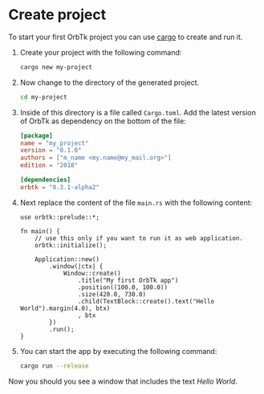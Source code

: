 # Create project

To start your first OrbTk project you can use [cargo](https://doc.rust-lang.org/cargo/) to create and run it.

1. Create your project with the following command:

   ```bash
   cargo new my-project
   ```

2. Now change to the directory of the generated project.

   ```bash
   cd my-project
   ```

3. Inside of this directory is a file called `Cargo.toml`. Add the latest version of OrbTk as dependency on the bottom of the file:

   ```toml
   [package]
   name = "my_project"
   version = "0.1.0"
   authors = ["m_name <my.name@my_mail.org>"]
   edition = "2018"
   
   [dependencies]
   orbtk = "0.3.1-alpha2"
   ```

4. Next replace the content of the file `main.rs` with the following content:

    ```rust,no_run
    use orbtk::prelude::*;

    fn main() {
        // use this only if you want to run it as web application.
        orbtk::initialize();

        Application::new()
            .window(|ctx| {
                Window::create()
                    .title("My first OrbTk app")
                    .position((100.0, 100.0))
                    .size(420.0, 730.0)
                    .child(TextBlock::create().text("Hello World").margin(4.0), btx)
                    , btx
            })
            .run();
    }
    ```

5. You can start the app by executing the following command:

   ```bash
   cargo run --release
   ```

Now you should you see a window that includes the text *Hello World*.